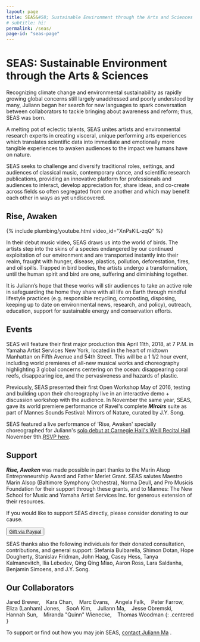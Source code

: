 ```yaml
---
layout: page
title: SEAS&#58; Sustainable Environment through the Arts and Sciences
# subtitle: hi!
permalink: /seas/
page-id: "seas-page"
---
```


SEAS: Sustainable Environment through the Arts & Sciences
===========================================================

Recognizing climate change and environmental sustainability as rapidly growing global concerns still largely unaddressed and poorly understood by many, Juliann began her search for new languages to spark conversation between collaborators to tackle bringing about awareness and reform; thus, SEAS was born.

A melting pot of eclectic talents, SEAS unites artists and environmental research experts in creating visceral, unique performing arts experiences which translates scientific data into immediate and emotionally more tangible experiences to awaken audiences to the impact we humans have on nature.

SEAS seeks to challenge and diversify traditional roles, settings, and audiences of classical music, contemporary dance, and scientific research publications, providing an innovative platform for professionals and audiences to interact, develop appreciation for, share ideas, and co-create across fields so often segregated from one another and which may benefit each other in ways as yet undiscovered.

## Rise, Awaken

{% include plumbing/youtube.html video_id="XnPsKIL-zqQ" %}

In their debut music video, SEAS draws us into the world of birds. The artists step into the skins of a species endangered by our continued exploitation of our environment and are transported instantly into their realm, fraught with hunger, disease, plastics, pollution, deforestation, fires, and oil spills. Trapped in bird bodies, the artists undergo a transformation, until the human spirit and bird are one, suffering and diminishing together.

It is Juliann’s hope that these works will stir audiences to take an active role in safeguarding the home they share with all life on Earth through mindful lifestyle practices (e.g. responsible recycling, composting, disposing, keeping up to date on environmental news, research, and policy), outreach, education, support for sustainable energy and conservation efforts.


## Events

SEAS will feature their first major production this April 11th, 2018, at 7 P.M. in Yamaha Artist Services New York, located in the heart of midtown Manhattan on Fifth Avenue and 54th Street. This will be a 1 1/2 hour event, including world premieres of all-new musical works and choreography highlighting 3 global concerns centering on the ocean: disappearing coral reefs, disappearing ice, and the pervasiveness and hazards of plastic.

Previously, SEAS presented their first Open Workshop May of 2016, testing and building upon their choreography live in an interactive demo + discussion workshop with the audience. In November the same year, SEAS, gave its world premiere performance of Ravel's complete ***Miroirs*** suite as part of Mannes Sounds Festival: Mirrors of Nature, curated by J.Y. Song.

SEAS featured a live performance of 'Rise, Awaken' specially choreographed for Juliann's [solo debut at Carnegie Hall's Weill Recital Hall](/concerts-gatherings/) November 9th.[RSVP here](https://www.carnegiehall.org/SiteCode/Purchase/SeatSelectionPerformance.aspx?startWorkflow=true&quickBuy=false&quantity=1&eventId=31030).

## Support

***Rise, Awaken*** was made possible in part thanks to the Marin Alsop Entrepreneurship Award and Father Merlet Grant. SEAS salutes Maestro Marin Alsop (Baltimore Symphony Orchestra), Norma Deull, and Pro Musicis Foundation for their support through these grants, and to Mannes: The New School for Music and Yamaha Artist Services Inc. for generous extension of their resources.

If you would like to support SEAS directly, please consider donating to our cause.
<div class="centered"><button data-iframe="false"><a href="https://www.paypal.me/juliannma">Gift via Paypal</a></button></div>

SEAS thanks also the following individuals for their donated consultation, contributions, and general support: Stefania Bulbarella, Shimon Dotan, Hope Dougherty, Stanislav Fridman, John Haag, Casey Hess, Tanya Kalmanovitch, Ilia Lebedev, Qing Qing Miao, Aaron Ross, Lara Saldanha, Benjamin Simoens, and J.Y. Song.

## Our Collaborators

Jared Brewer,             &nbsp;&nbsp;
Kara Chan,                &nbsp;&nbsp;
Marc Evans,               &nbsp;&nbsp;
Angela Falk,              &nbsp;&nbsp;
Peter Farrow,             &nbsp;&nbsp;
Eliza (Lanham) Jones,     &nbsp;&nbsp;
SooA Kim,                 &nbsp;&nbsp;
Juliann Ma,               &nbsp;&nbsp;
Jesse Obremski,           &nbsp;&nbsp;
Hannah Sun,               &nbsp;&nbsp;
Miranda "Quinn" Wienecke, &nbsp;&nbsp;
Thomas Woodman
{: .centered }

To support or find out how you may join SEAS, [contact Juliann Ma](/#contact) .

<!--
This is some plumbing to get the video working.
-->

<script>lightGallery(document.getElementById('seas-page'), {selector: '.embed-container-gallery', iframeMaxWidth: "80%", download: false, subHtmlSelectorRelative: true, controls: false, keyPress: false, counter: false});</script>
